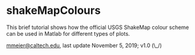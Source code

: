 # shakeMapColours

This brief tutorial shows how the official USGS ShakeMap colour scheme can be used in Matlab for different types of plots.

mmeier@caltech.edu, last update November 5, 2019; v1.0 (\\_/)
